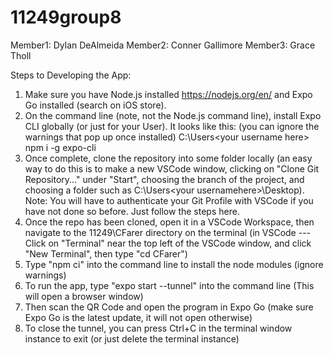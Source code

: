 # 11249group8

Member1: Dylan DeAlmeida
Member2: Conner Gallimore
Member3: Grace Tholl

Steps to Developing the App:

1. Make sure you have Node.js installed https://nodejs.org/en/ and Expo Go installed (search on iOS store).
2. On the command line (note, not the Node.js command line), install Expo CLI globally (or just for your User). It looks like this: (you can ignore the warnings that pop up once installed)
C:\Users\<your username here> npm i -g expo-cli
3. Once complete, clone the repository into some folder locally (an easy way to do this is to make a new VSCode window, clicking on "Clone Git Repository..." under "Start", choosing the branch of the project, and choosing a folder such as C:\Users\<your usernamehere>\Desktop).
Note: You will have to authenticate your Git Profile with VSCode if you have not done so before. Just follow the steps here.
4. Once the repo has been cloned, open it in a VSCode Workspace, then navigate to the 11249\CFarer directory on the terminal (in VSCode --- Click on "Terminal" near the top left of the VSCode window, and click "New Terminal", then type "cd CFarer")
5. Type "npm ci" into the command line to install the node modules (ignore warnings)
6. To run the app, type "expo start --tunnel" into the command line (This will open a browser window)
7. Then scan the QR Code and open the program in Expo Go (make sure Expo Go is the latest update, it will not open otherwise)
8. To close the tunnel, you can press Ctrl+C in the terminal window instance to exit (or just delete the terminal instance)